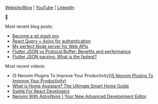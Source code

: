 [Website/Blog](https://cretezy.com) | [YouTube](https://www.youtube.com/@cretezy) | [LinkedIn](https://www.linkedin.com/in/charlescrete/)

🚀

Most recent blog posts:
- [Become a git stash pro](https://cretezy.com/2021/become-a-git-stash-pro)
- [React Query + Axios for authentication](https://cretezy.com/2020/react-query-axios-authentication)
- [My perfect Node server for Web APIs](https://cretezy.com/2020/perfect-node-server)
- [Flutter JSON vs Protocol Buffer: Benefits and performance](https://cretezy.com/2020/flutter-json-vs-protobuf)
- [Flutter JSON parsing: What is the fastest?](https://cretezy.com/2020/flutter-fast-json)

Most recent videos:
- [5 Neovim Plugins To Improve Your Productivity]([5 Neovim Plugins To Improve Your Productivity](https://youtu.be/NJDu_53T_4M))
- [What is Home Assistant? The Ultimate Smart Home Guide](https://youtu.be/WDTphMwZc64)
- [Svelte For React Developers](https://youtu.be/smqE0y0z0CA)
- [Neovim With AstroNvim | Your New Advanced Development Editor](https://youtu.be/GEHPiZ10gOk)
